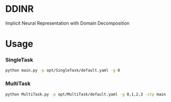 # DDINR
 Implicit Neural Representation with Domain Decomposition

# Usage
### SingleTask
```bash
python main.py -p opt/SingleTask/default.yaml -g 0 
```

### MultiTask
```bash
python MultiTask.py -p opt/MultiTask/default.yaml -g 0,1,2,3 -stp main.py -debug
```
